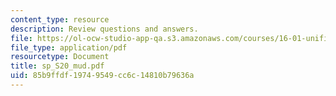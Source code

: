 ```yaml
---
content_type: resource
description: Review questions and answers.
file: https://ol-ocw-studio-app-qa.s3.amazonaws.com/courses/16-01-unified-engineering-i-ii-iii-iv-fall-2005-spring-2006/85b9ffdf19749549cc6c14810b79636a_sp_S20_mud.pdf
file_type: application/pdf
resourcetype: Document
title: sp_S20_mud.pdf
uid: 85b9ffdf-1974-9549-cc6c-14810b79636a
---
```

